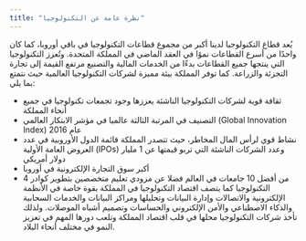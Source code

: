 ```yaml
---
title: "نظرة عامة عن التكنولوجيا"
---
```

يُعد قطاع التكنولوجيا لدينا أكبر من مجموع قطاعات التكنولوجيا في باقي أوروبا، كما كان واحدًا من أسرع القطاعات نموًا في العقد الماضي في المملكة المتحدة. وتُعزز التكنولوجيا التي ينتجها جميع القطاعات بدءًا من الخدمات المالية والتصنيع مرتفع القيمة إلى تجارة التجزئة والزراعة.
كما توفر المملكة بيئة مميزة لشركات التكنولوجيا العالمية حيث نتمتع بما يلي:
- ثقافة قوية لشركات التكنولوجيا الناشئة يعززها وجود تجمعات تكنولوجيا في جميع أنحاء المملكة  
- التصنيف في المرتبة الثالثة عالميا في مؤشر الابتكار العالمي (Global Innovation Index) عام 2016
- نشاط قوي لرأس المال المخاطر، حيث تتصدر المملكة قائمة الدول الأوروبية في عدد العروض العامة الأولية (IPOs) وعدد الشركات الناشئة التي تربو قيمتها عن 1 مليار دولار أمريكي
- أكبر سوق التجارة الإلكترونية في أوروبا
- 4 من أفضل 10 جامعات في العالم فضلا عن مزودي تعليم متخصصين بتطوير كوادر التكنولوجيا
كما يتصف اقتصاد التكنولوجيا في المملكة بقوة خاصة في الأنظمة الإلكترونية والاتصالات وإدارة البيانات وتحليلها ومراكز البيانات والخدمات السحابية والذكاء الاصطناعي والأمن الإلكتروني والحساسات وتصميم أشباه الموصلات.
ولذلك تأخذ شركات التكنولوجيا محلها في قلب اقتصاد المملكة وتلعب دورها المهم في تعزيز النمو في مختلف أنحاء البلاد.
